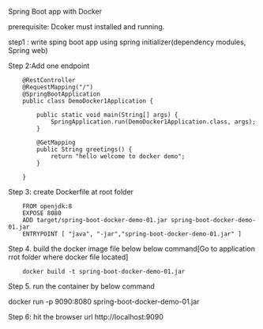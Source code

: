 Spring Boot app with Docker

prerequisite: Dcoker must installed  and running.

step1 : write sping boot app using spring initializer(dependency modules, Spring web)

Step 2:Add one endpoint

        @RestController
		@RequestMapping("/")
		@SpringBootApplication
		public class DemoDocker1Application {

			public static void main(String[] args) {
				SpringApplication.run(DemoDocker1Application.class, args);
			}
			
			@GetMapping
			public String greetings() {
				return "hello welcome to docker demo";
			}

		}
   
Step 3: create Dockerfile at root folder

        FROM openjdk:8
		EXPOSE 8080
		ADD target/spring-boot-docker-demo-01.jar spring-boot-docker-demo-01.jar
		ENTRYPOINT [ "java", "-jar","spring-boot-docker-demo-01.jar" ]

		
Step 4. build the docker image file below below command[Go to application rrot folder where docker file located]
  
        docker build -t spring-boot-docker-demo-01.jar

Step 5. run the container by below command
   
   docker run -p 9090:8080 spring-boot-docker-demo-01.jar
   
Step 6:  hit the browser url http://localhost:9090   

